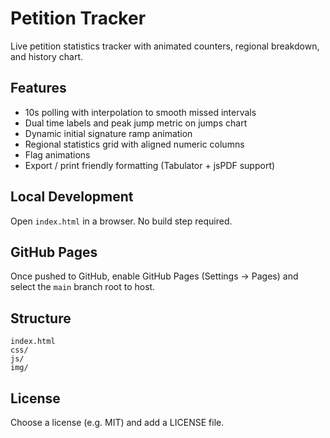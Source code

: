 # Petition Tracker

Live petition statistics tracker with animated counters, regional breakdown, and history chart.

## Features
- 10s polling with interpolation to smooth missed intervals
- Dual time labels and peak jump metric on jumps chart
- Dynamic initial signature ramp animation
- Regional statistics grid with aligned numeric columns
- Flag animations
- Export / print friendly formatting (Tabulator + jsPDF support)

## Local Development
Open `index.html` in a browser. No build step required.

## GitHub Pages
Once pushed to GitHub, enable GitHub Pages (Settings -> Pages) and select the `main` branch root to host.

## Structure
```
index.html
css/
js/
img/
```

## License
Choose a license (e.g. MIT) and add a LICENSE file.
